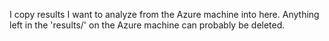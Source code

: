 I copy results I want to analyze from the Azure machine into here.
Anything left in the 'results/' on the Azure machine can probably be deleted.
